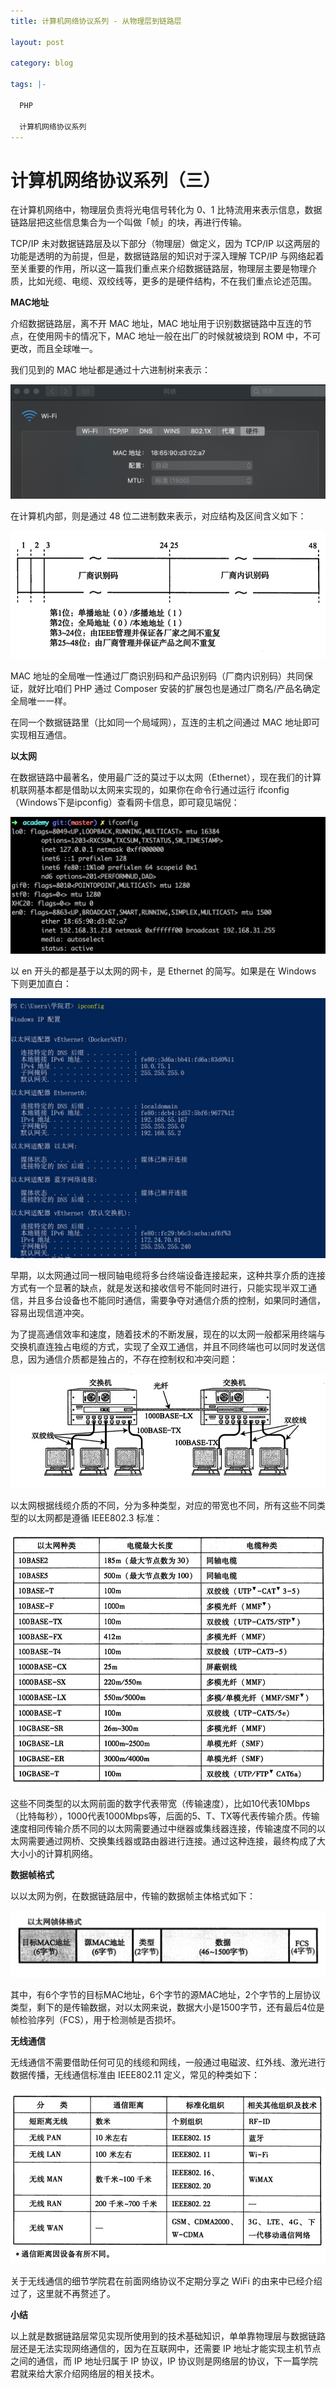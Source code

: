 ```yaml
---
title: 计算机网络协议系列 - 从物理层到链路层

layout: post

category: blog

tags: |-

  PHP

  计算机网络协议系列
---
```




# 计算机网络协议系列（三）



在计算机网络中，物理层负责将光电信号转化为 0、1 比特流用来表示信息，数据链路层把这些信息集合为一个叫做「帧」的块，再进行传输。

TCP/IP 未对数据链路层及以下部分（物理层）做定义，因为 TCP/IP 以这两层的功能是透明的为前提，但是，数据链路层的知识对于深入理解 TCP/IP 与网络起着至关重要的作用，所以这一篇我们重点来介绍数据链路层，物理层主要是物理介质，比如光缆、电缆、双绞线等，更多的是硬件结构，不在我们重点论述范围。

**MAC地址**

介绍数据链路层，离不开 MAC 地址，MAC 地址用于识别数据链路中互连的节点，在使用网卡的情况下，MAC 地址一般在出厂的时候就被烧到 ROM 中，不可更改，而且全球唯一。

我们见到的 MAC 地址都是通过十六进制树来表示：

![img](/assets/post/a50c6354b692821564f8cedfbac9cb5c83a752d3af01c754ce1a5c4b298f8b12.png)

在计算机内部，则是通过 48 位二进制数来表示，对应结构及区间含义如下：

![img](/assets/post/004f9901d5a9db527f47dd0d917f58cf953e481752bfe7f6db348c4597bd62a9.png)

MAC 地址的全局唯一性通过厂商识别码和产品识别码（厂商内识别码）共同保证，就好比咱们 PHP 通过 Composer 安装的扩展包也是通过厂商名/产品名确定全局唯一一样。

在同一个数据链路里（比如同一个局域网），互连的主机之间通过 MAC 地址即可实现相互通信。

**以太网**

在数据链路中最著名，使用最广泛的莫过于以太网（Ethernet），现在我们的计算机联网基本都是借助以太网来实现的，如果你在命令行通过运行 ifconfig（Windows下是ipconfig）查看网卡信息，即可窥见端倪：

![img](/assets/post/e4643f1c6cd1da933071ecd6871f903bf2e88d937e8593105ea6a48bcb56a4cb.png)

以 en 开头的都是基于以太网的网卡，是 Ethernet 的简写。如果是在 Windows 下则更加直白：

![img](/assets/post/9a0911c070c3a450b680f0e1f4420fff20ec3ce831cc9a3346ec46fbe3bf3e72.png)

早期，以太网通过同一根同轴电缆将多台终端设备连接起来，这种共享介质的连接方式有一个显著的缺点，就是发送和接收信号不能同时进行，只能实现半双工通信，并且多台设备也不能同时通信，需要争夺对通信介质的控制，如果同时通信，容易出现信道冲突。

为了提高通信效率和速度，随着技术的不断发展，现在的以太网一般都采用终端与交换机直连独占电缆的方式，实现了全双工通信，并且不同终端也可以同时发送信息，因为通信介质都是独占的，不存在控制权和冲突问题：

![img](/assets/post/4f0e94bc1065d3c033592a502c468c51f310b7f3188e9801efae260ce578d446.png)

以太网根据线缆介质的不同，分为多种类型，对应的带宽也不同，所有这些不同类型的以太网都是遵循 IEEE802.3 标准：

![img](/assets/post/9ade7871ff6d42979b131eff637dd0f45bf2f37a0b30a64c802c1a589c2e3a6a.png)

这些不同类型的以太网前面的数字代表带宽（传输速度），比如10代表10Mbps（比特每秒），1000代表1000Mbps等，后面的5、T、TX等代表传输介质。传输速度相同传输介质不同的以太网需要通过中继器或集线器连接，传输速度不同的以太网需要通过网桥、交换集线器或路由器进行连接。通过这种连接，最终构成了大大小小的计算机网络。

**数据帧格式**

以以太网为例，在数据链路层中，传输的数据帧主体格式如下：

![img](/assets/post/fd2dd3282c82976e899b8b0dc8f4cfadb0a8c7a347c5b8a884be9f31159e32cb.png)

其中，有6个字节的目标MAC地址，6个字节的源MAC地址，2个字节的上层协议类型，剩下的是传输数据，对以太网来说，数据大小是1500字节，还有最后4位是帧检验序列（FCS），用于检测帧是否损坏。

**无线通信**

无线通信不需要借助任何可见的线缆和网线，一般通过电磁波、红外线、激光进行数据传播，无线通信标准由 IEEE802.11 定义，常见的种类如下：

![img](/assets/post/137f78d54dc0c53a7c8ae60de7d9c675be49d223b1fc82a979dcc7a19478f55b.png)

关于无线通信的细节学院君在前面网络协议不定期分享之 WiFi 的由来中已经介绍过了，这里就不再赘述了。

**小结**

以上就是数据链路层常见实现所使用到的技术基础知识，单单靠物理层与数据链路层还是无法实现网络通信的，因为在互联网中，还需要 IP 地址才能实现主机节点之间的通信，而 IP 地址归属于 IP 协议，IP 协议则是网络层的协议，下一篇学院君就来给大家介绍网络层的相关技术。